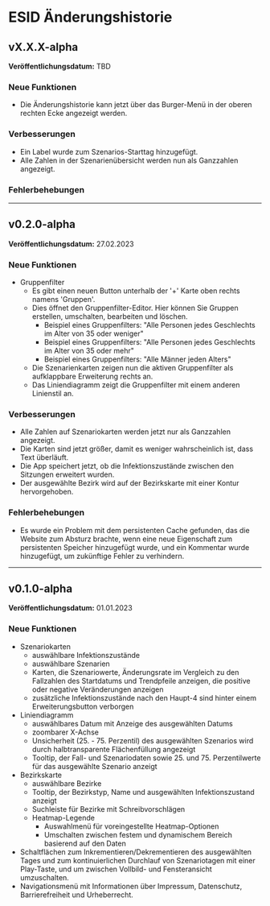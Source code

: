 # ESID Änderungshistorie

## vX.X.X-alpha
**Veröffentlichungsdatum:** TBD

### Neue Funktionen
- Die Änderungshistorie kann jetzt über das Burger-Menü in der oberen rechten Ecke angezeigt werden.

### Verbesserungen
- Ein Label wurde zum Szenarios-Starttag hinzugefügt.
- Alle Zahlen in der Szenarienübersicht werden nun als Ganzzahlen angezeigt.

### Fehlerbehebungen

---

## v0.2.0-alpha
**Veröffentlichungsdatum:** 27.02.2023

### Neue Funktionen
- Gruppenfilter
  - Es gibt einen neuen Button unterhalb der '+' Karte oben rechts namens 'Gruppen'.
  - Dies öffnet den Gruppenfilter-Editor. Hier können Sie Gruppen erstellen, umschalten, bearbeiten und löschen.
    - Beispiel eines Gruppenfilters: "Alle Personen jedes Geschlechts im Alter von 35 oder weniger"
    - Beispiel eines Gruppenfilters: "Alle Personen jedes Geschlechts im Alter von 35 oder mehr"
    - Beispiel eines Gruppenfilters: "Alle Männer jeden Alters"
  - Die Szenarienkarten zeigen nun die aktiven Gruppenfilter als aufklappbare Erweiterung rechts an.
  - Das Liniendiagramm zeigt die Gruppenfilter mit einem anderen Linienstil an.

### Verbesserungen
- Alle Zahlen auf Szenariokarten werden jetzt nur als Ganzzahlen angezeigt.
- Die Karten sind jetzt größer, damit es weniger wahrscheinlich ist, dass Text überläuft.
- Die App speichert jetzt, ob die Infektionszustände zwischen den Sitzungen erweitert wurden.
- Der ausgewählte Bezirk wird auf der Bezirkskarte mit einer Kontur hervorgehoben.

### Fehlerbehebungen
- Es wurde ein Problem mit dem persistenten Cache gefunden, das die Website zum Absturz brachte, wenn eine neue
  Eigenschaft zum persistenten Speicher hinzugefügt wurde, und ein Kommentar wurde hinzugefügt, um zukünftige Fehler zu
  verhindern.

---

## v0.1.0-alpha
**Veröffentlichungsdatum:** 01.01.2023

### Neue Funktionen
- Szenariokarten
  - auswählbare Infektionszustände
  - auswählbare Szenarien
  - Karten, die Szenariowerte, Änderungsrate im Vergleich zu den Fallzahlen des Startdatums und Trendpfeile anzeigen,
    die positive oder negative Veränderungen anzeigen
  - zusätzliche Infektionszustände nach den Haupt-4 sind hinter einem Erweiterungsbutton verborgen
- Liniendiagramm
  - auswählbares Datum mit Anzeige des ausgewählten Datums
  - zoombarer X-Achse
  - Unsicherheit (25. - 75. Perzentil) des ausgewählten Szenarios wird durch halbtransparente Flächenfüllung angezeigt
  - Tooltip, der Fall- und Szenariodaten sowie 25. und 75. Perzentilwerte für das ausgewählte Szenario anzeigt
- Bezirkskarte
  - auswählbare Bezirke
  - Tooltip, der Bezirkstyp, Name und ausgewählten Infektionszustand anzeigt
  - Suchleiste für Bezirke mit Schreibvorschlägen
  - Heatmap-Legende
    - Auswahlmenü für voreingestellte Heatmap-Optionen
    - Umschalten zwischen festem und dynamischem Bereich basierend auf den Daten
- Schaltflächen zum Inkrementieren/Dekrementieren des ausgewählten Tages und zum kontinuierlichen Durchlauf von
  Szenariotagen mit einer Play-Taste, und um zwischen Vollbild- und Fensteransicht umzuschalten.
- Navigationsmenü mit Informationen über Impressum, Datenschutz, Barrierefreiheit und Urheberrecht.
